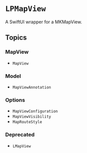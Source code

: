 # ``LPMapView``

A SwiftUI wrapper for a MKMapView.

## Topics

### MapView

- ``MapView``

### Model

- ``MapViewAnnotation``

### Options

- ``MapViewConfiguration``
- ``MapViewVisibility``
- ``MapRouteStyle``

### Deprecated

- ``LMapView``
